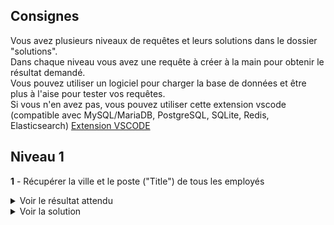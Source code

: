 
## Consignes
Vous avez plusieurs niveaux de requêtes et leurs solutions dans le dossier "solutions".  
Dans chaque niveau vous avez une requête à créer à la main pour obtenir le résultat demandé.    
Vous pouvez utiliser un logiciel pour charger la base de données et être plus à l'aise pour tester vos requêtes.  
Si vous n'en avez pas, vous pouvez utiliser cette extension vscode (compatible avec MySQL/MariaDB, PostgreSQL, SQLite, Redis, Elasticsearch)
[Extension VSCODE](https://marketplace.visualstudio.com/items?itemName=cweijan.vscode-mysql-client2)



## Niveau 1

**1**
    - Récupérer la ville et le poste ("Title") de tous les employés

<details>
    <summary>Voir le résultat attendu</summary>

Liste des employés
---
| City | Title | 
| --- | --- | 
| Edmonton | General Manager | 
| Calgary | Sales Manager | 
| Calgary | Sales Support Agent | 
| Calgary | Sales Support Agent | 
| Calgary | Sales Support Agent | 
| Calgary | IT Manager | 
| Lethbridge | IT Staff | 
| Lethbridge | IT Staff | 

    
</details>

<details>
    <summary>Voir la solution</summary>
    SELECT City, Title FROM employees
</details>

